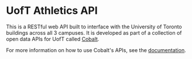 UofT Athletics API
=================

This is a RESTful web API built to interface with the University of Toronto buildings across all 3 campuses.
It is developed as part of a collection of open data APIs for UofT called [Cobalt](https://cobalt.qas.im).

For more information on how to use Cobalt's APIs, see the [documentation](https://cobalt.qas.im/documentation).
